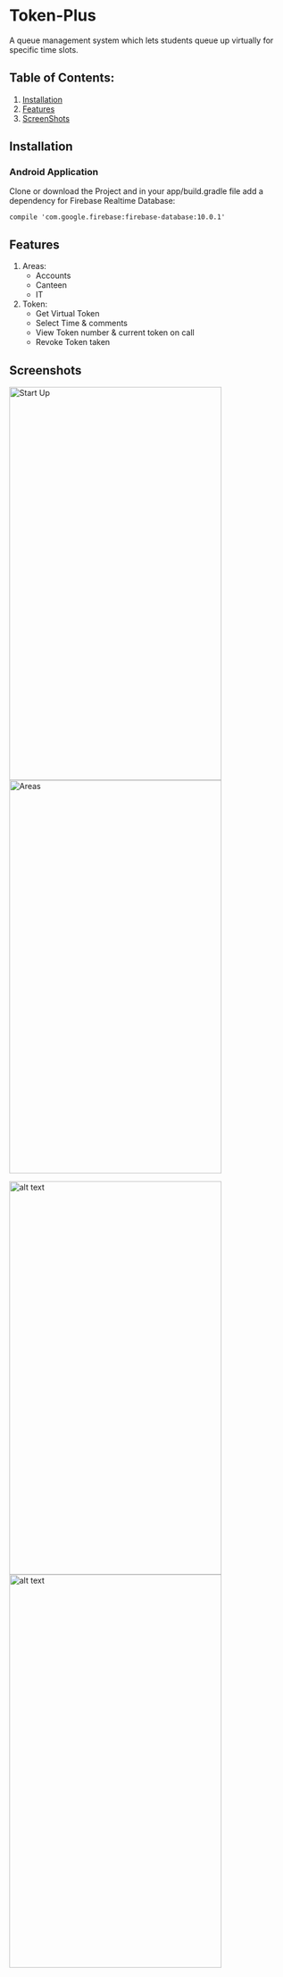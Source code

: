 # Token-Plus
A queue management system which lets students queue up virtually for specific time slots.

## Table of Contents: 
1. [Installation](https://github.com/Sabihashaik/Token-Plus#installation)
2. [Features](https://github.com/Sabihashaik/Token-Plus#features)
3. [ScreenShots](https://github.com/Sabihashaik/Token-Plus#screenshots)

## Installation
### Android Application
Clone or download the Project and in your app/build.gradle file add a dependency for Firebase Realtime Database:

`compile 'com.google.firebase:firebase-database:10.0.1'`

## Features
1. Areas:
    *  Accounts
    * Canteen
    * IT
2. Token:
    * Get Virtual Token
    * Select Time & comments
    * View Token number & current token on call
    * Revoke Token taken
 
 ## Screenshots
 
 <img src="https://i.imgur.com/nc8bzt4.png" alt="Start Up" width="380" height="704"> <img src="https://i.imgur.com/9nxlBGK.png" alt="Areas" width="380" height="704">

 <img src="https://i.imgur.com/6VIouiC.png" alt="alt text" width="380" height="704"> <img src="https://i.imgur.com/FCfzQIj.png" alt="alt text" width="380" height="704">

